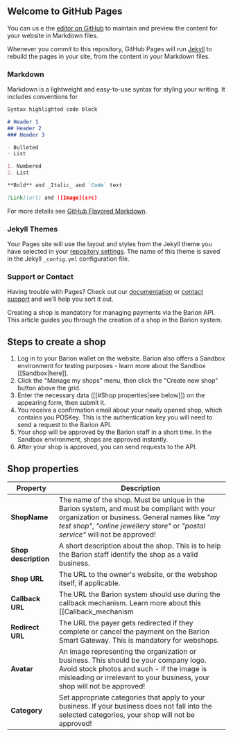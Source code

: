 ## Welcome to GitHub Pages

You can us e the [editor on GitHub](https://github.com/mohalaci/test/edit/master/README.md) to maintain and preview the content for your website in Markdown files.

Whenever you commit to this repository, GitHub Pages will run [Jekyll](https://jekyllrb.com/) to rebuild the pages in your site, from the content in your Markdown files.

### Markdown

Markdown is a lightweight and easy-to-use syntax for styling your writing. It includes conventions for

```markdown
Syntax highlighted code block

# Header 1
## Header 2
### Header 3

- Bulleted
- List

1. Numbered
2. List

**Bold** and _Italic_ and `Code` text

[Link](url) and ![Image](src)
```

For more details see [GitHub Flavored Markdown](https://guides.github.com/features/mastering-markdown/).

### Jekyll Themes

Your Pages site will use the layout and styles from the Jekyll theme you have selected in your [repository settings](https://github.com/mohalaci/test/settings). The name of this theme is saved in the Jekyll `_config.yml` configuration file.

### Support or Contact

Having trouble with Pages? Check out our [documentation](https://help.github.com/categories/github-pages-basics/) or [contact support](https://github.com/contact) and we’ll help you sort it out.

Creating a shop is mandatory for managing payments via the Barion API.
This article guides you through the creation of a shop in the Barion system.

## Steps to create a shop

1. Log in to your Barion wallet on the website. Barion also offers a Sandbox environment for testing purposes - learn more about the Sandbox [[Sandbox|here]].
2. Click the "Manage my shops" menu, then click the "Create new shop" button above the grid.
3. Enter the necessary data ([[#Shop properties|see below]]) on the appearing form, then submit it.
4. You receive a confirmation email about your newly opened shop, which contains you POSKey. This is the authentication key you will need to send a request to the Barion API.
5. Your shop will be approved by the Barion staff in a short time. In the Sandbox environment, shops are approved instantly.
6. After your shop is approved, you can send requests to the API.

## Shop properties

Property|Description
---|---
**ShopName**|The name of the shop. Must be unique in the Barion system, and must be compliant with your organization or business. General names like *"my test shop"*, *"online jewellery store"* or *"postal service"* will not be approved!
**Shop description**|A short description about the shop. This is to help the Barion staff identify the shop as a valid business. 
**Shop URL**|The URL to the owner's website, or the webshop itself, if applicable.
**Callback URL**|The URL the Barion system should use during the callback mechanism. Learn more about this [[Callback_mechanism|here]].
**Redirect URL**|The URL the payer gets redirected if they complete or cancel the payment on the Barion Smart Gateway. This is mandatory for webshops.
**Avatar**|An image representing the organization or business. This should be your company logo. Avoid stock photos and such - if the image is misleading or irrelevant to your business, your shop will not be approved!
**Category**|Set appropriate categories that apply to your business. If your business does not fall into the selected categories, your shop will not be approved!

